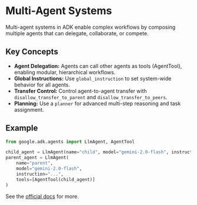 # Multi-Agent Systems

Multi-agent systems in ADK enable complex workflows by composing multiple agents that can delegate, collaborate, or compete.

## Key Concepts
- **Agent Delegation:** Agents can call other agents as tools (AgentTool), enabling modular, hierarchical workflows.
- **Global Instructions:** Use `global_instruction` to set system-wide behavior for all agents.
- **Transfer Control:** Control agent-to-agent transfer with `disallow_transfer_to_parent` and `disallow_transfer_to_peers`.
- **Planning:** Use a `planner` for advanced multi-step reasoning and task assignment.

## Example
```python
from google.adk.agents import LlmAgent, AgentTool

child_agent = LlmAgent(name="child", model="gemini-2.0-flash", instruction="...")
parent_agent = LlmAgent(
    name="parent",
    model="gemini-2.0-flash",
    instruction="...",
    tools=[AgentTool(child_agent)]
)
```

See the [official docs](https://google.github.io/adk-docs/agents/multi-agents/) for more. 